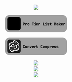 <p align='center'>
  <a href='https://github.com/LiamSwayne?tab=repositories&q=&type=&language=&sort=stargazers'>
    <img width='200' src='https://img.shields.io/github/stars/LiamSwayne?affiliations=OWNER&label=Stars%20on%20my%20repos&labelColor=%23210083&color=%233F0076'/>
  </a>
</p>
<p align='center'>
  <a href='https://protierlist.web.app'><img width='200' src='https://github.com/LiamSwayne/LiamSwayne/raw/main/protierlist.svg' alt='My Sites'/></a>
</p>
<p align='center'>
  <a href='https://convertcompress.web.app'><img width='200' src='https://github.com/LiamSwayne/LiamSwayne/raw/main/convertcompress.svg' alt='My Sites'/></a>
</p>
<p align='center'>
  <a href='https://obsidian.md/'>
      <img width='200' src='https://img.shields.io/badge/Writer%20using%20Obsidian-8b5cf7?color=%231a1a1a'/>
      <br>
      <img width='370' src='https://img.shields.io/badge/Latest%20Obsidian%20commit-2023/10/23 8:14 AM-8b5cf7?labelColor=%231a1a1a&color=%238b5cf7'/>
      <br>
      <img width='325' src='https://img.shields.io/badge/Total%20Obsidian%20repository%20commits-3887-8b5cf7?labelColor=%231a1a1a&color=%238b5cf7'/>
  </a>
</p>
